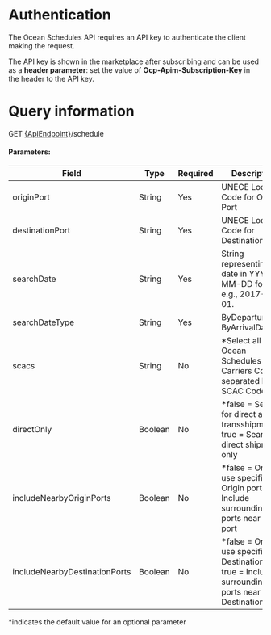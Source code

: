 # Authentication
The Ocean Schedules API requires an API key to authenticate the client making the request.
 
The API key is shown in the marketplace after subscribing and can be used as a **header parameter**:
set the value of **Ocp-Apim-Subscription-Key** in the header to the API key.



# Query information

GET  [{ApiEndpoint}](./endpoints.md)/schedule

#### Parameters:

| Field        | Type           | Required  | Description |
| ------------- |-------------| -----| -----| 
|originPort| String| Yes| UNECE Location Code for Origin Port|
| destinationPort| String| Yes| UNECE Location Code for Destination Port|
| searchDate| String| Yes| String representing a date in YYYY-MM-DD format, e.g., 2017-06-01.|
| searchDateType| String| Yes| ByDepartureDate ByArrivalDate| |weeksOut| Integer| Yes| An integer value from 1 to 6|
| scacs| String| No| *Select all Ocean Schedules Carriers Comma separated list of SCAC Codes|
| directOnly| Boolean| No| *false = Search for direct and transshipments true = Search for direct shipments only|
| includeNearbyOriginPorts| Boolean| No| *false = Only use specified Origin port  true = Include surrounding ports near Origin port |
|includeNearbyDestinationPorts| Boolean| No| *false = Only use specified Destination  port  true = Include surrounding ports near Destination  port |

*indicates the default value for an optional parameter

